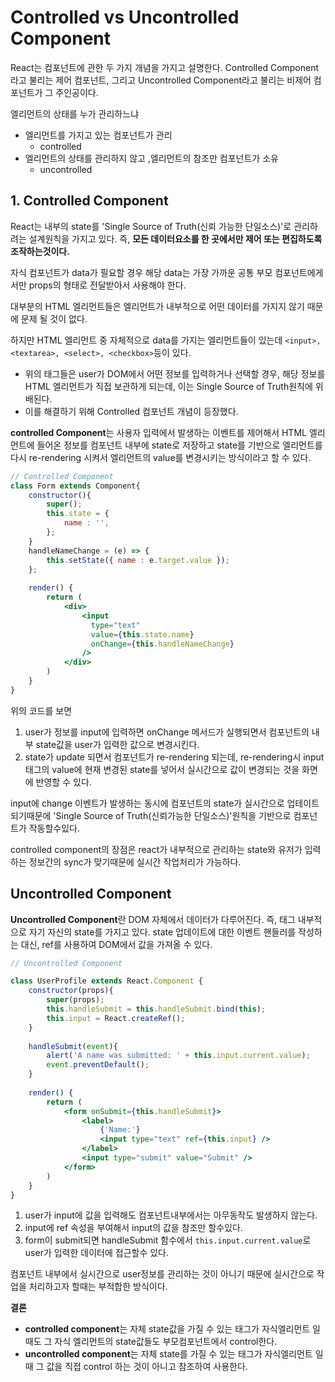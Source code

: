 # Controlled vs Uncontrolled Component

React는 컴포넌트에 관한 두 가지 개념을 가지고  설명한다. Controlled Component라고 불리는 제어 컴포넌트, 그리고 Uncontrolled Component라고 불리는 비제어 컴포넌트가 그 주인공이다.

엘리먼트의 상태를 누가 관리하느냐

- 엘리먼트를 가지고 있는 컴포넌트가 관리
  - controlled
- 엘리먼트의 상태를 관리하지 않고 ,엘리먼트의 참조만 컴포넌트가 소유
  - uncontrolled



## 1. Controlled Component

React는 내부의 state를 'Single Source of Truth(신뢰 가능한 단일소스)'로 관리하려는 설계원칙을 가지고 있다. 즉, **모든 데이터요소를 한 곳에서만 제어 또는 편집하도록 조작하는것이다.**

자식 컴포넌트가 data가 필요할 경우 해당 data는 가장 가까운 공통 부모 컴포넌트에게서만 props의 형태로 전달받아서 사용해야 한다.

대부분의 HTML 엘리먼트들은 엘리먼트가 내부적으로 어떤 데이터를 가지지 않기 때문에 문제 될 것이 없다.

하지만 HTML 엘리먼트 중 자체적으로 data를 가지는 엘리먼트들이 있는데 `<input>, <textarea>, <select>, <checkbox>`등이 있다.

- 위의 태그들은 user가 DOM에서 어떤 정보를 입력하거나 선택할 경우, 해당 정보를 HTML 엘리먼트가 직접 보관하게 되는데, 이는 Single Source of Truth원칙에 위배된다.
- 이를 해결하기 위해 Controlled 컴포넌트 개념이 등장했다.

**controlled Component**는 사용자 입력에서 발생하는 이벤트를 제어해서 HTML 엘리먼트에 들어온 정보를 컴포넌트 내부에 state로 저장하고 state를 기반으로 엘리먼트를 다시 re-rendering 시켜서 엘리먼트의 value를 변경시키는 방식이라고 할 수 있다.

```jsx
// Controlled Component
class Form extends Component{
    constructor(){
        super();
        this.state = {
            name : '',
        };
    }
    handleNameChange = (e) => {
        this.setState({ name : e.target.value });
    };
	
	render() {
        return (
            <div>
                <input
                  type="text"
                  value={this.state.name}
                  onChange={this.handleNameChange}
                />
            </div>
        )
    }
}
```

위의 코드를 보면

1. user가 정보를 input에 입력하면 onChange 메서드가 실행되면서 컴포넌트의 내부 state값을 user가 입력한 값으로 변경시킨다.
2. state가 update 되면서 컴포넌트가 re-rendering 되는데, re-rendering시 input 태그의 value에 현재 변경된 state를 넣어서 실시간으로 값이 변경되는 것을 화면에 반영할 수 있다.

input에 change 이벤트가 발생하는 동시에 컴포넌트의 state가 실시간으로 업테이트되기때문에 'Single Source of Truth(신뢰가능한 단일소스)'원칙을 기반으로 컴포넌트가 작동할수있다.

controlled component의 장점은 react가 내부적으로 관리하는 state와 유저가 입력하는 정보간의 sync가 맞기때문에 실시간 작업처리가 가능하다.



## Uncontrolled Component

**Uncontrolled Component**란 DOM 자체에서 데이터가 다루어진다. 즉, 태그 내부적으로 자기 자신의 state를 가지고 있다. state 업데이트에 대한 이벤트 핸들러를 작성하는 대신, ref를 사용하여 DOM에서 값을 가져올 수 있다.

```jsx
// Uncontrolled Component

class UserProfile extends React.Component {
    constructor(props){
        super(props);
        this.handleSubmit = this.handleSubmit.bind(this);
        this.input = React.createRef();
    }
    
    handleSubmit(event){
        alert('A name was submitted: ' + this.input.current.value);
        event.preventDefault();
    }
    
    render() {
        return (
            <form onSubmit={this.handleSubmit}>
                <label>
                    {'Name:'}
                    <input type="text" ref={this.input} />
                </label>
                <input type="submit" value="Submit" />
            </form>
        )
    }
}
```

1. user가 input에 값을 입력해도 컴포넌트내부에서는 아무동작도 발생하지 않는다.
2. input에 ref 속성을 부여해서 input의 값을 참조만 할수있다.
3. form이 submit되면 handleSubmit 함수에서 `this.input.current.value`로 user가 입력한 데이터에 접근할수 있다.

컴포넌트 내부에서 실시간으로 user정보를 관리하는 것이 아니기 때문에 실시간으로 작업을 처리하고자 할때는 부적합한 방식이다.



**결론**

- **controlled component**는 자체 state값을 가질 수 있는 태그가 자식엘리먼트 일때도 그 자식 엘리먼트의 state값들도 부모컴포넌트에서 control한다.
- **uncontrolled component**는 자체 state를 가질 수 있는 태그가 자식엘리먼트 일때 그 값을 직접 control 하는 것이 아니고 참조하여 사용한다.




